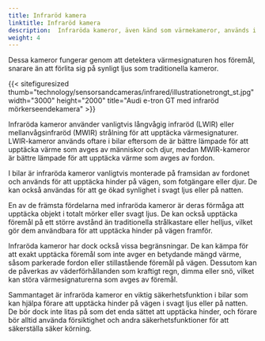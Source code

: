 ```yaml
---
title: Infraröd kamera
linktitle: Infraröd kamera
description:  Infraröda kameror, även känd som värmekameror, används i vissa bilar för olika ändamål som mörkerseende, fotgängardetektering och djurdetektering.
weight: 4
---
```

<!-- markdownlint-disable MD033 -->
Dessa kameror fungerar genom att detektera värmesignaturen hos föremål, snarare än att förlita sig på synligt ljus som traditionella kameror.

{{< sitefiguresized thumb="technology/sensorsandcameras/infrared/illustrationetrongt_st.jpg" width="3000" height="2000" title="Audi e-tron GT med infraröd mörkerseendekamera" >}}

Infraröda kameror använder vanligtvis långvågig infraröd (LWIR) eller mellanvågsinfraröd (MWIR) strålning för att upptäcka värmesignaturer. LWIR-kameror används oftare i bilar eftersom de är bättre lämpade för att upptäcka värme som avges av människor och djur, medan MWIR-kameror är bättre lämpade för att upptäcka värme som avges av fordon.

I bilar är infraröda kameror vanligtvis monterade på framsidan av fordonet och används för att upptäcka hinder på vägen, som fotgängare eller djur. De kan också användas för att ge ökad synlighet i svagt ljus eller på natten.

En av de främsta fördelarna med infraröda kameror är deras förmåga att upptäcka objekt i totalt mörker eller svagt ljus. De kan också upptäcka föremål på ett större avstånd än traditionella strålkastare eller helljus, vilket gör dem användbara för att upptäcka hinder på vägen framför.

Infraröda kameror har dock också vissa begränsningar. De kan kämpa för att exakt upptäcka föremål som inte avger en betydande mängd värme, såsom parkerade fordon eller stillastående föremål på vägen. Dessutom kan de påverkas av väderförhållanden som kraftigt regn, dimma eller snö, vilket kan störa värmesignaturerna som avges av föremål.

Sammantaget är infraröda kameror en viktig säkerhetsfunktion i bilar som kan hjälpa förare att upptäcka hinder på vägen i svagt ljus eller på natten. De bör dock inte litas på som det enda sättet att upptäcka hinder, och förare bör alltid använda försiktighet och andra säkerhetsfunktioner för att säkerställa säker körning.
